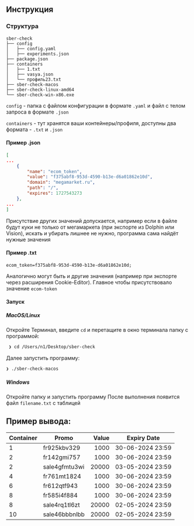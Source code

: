 ## Инструкция

### Структура
```
sber-check
├── config
│   ├── config.yaml
│   ├── experiments.json
├── package.json
├── containers
│   ├── 1.txt
│   ├── vasya.json
│   └── профиль23.txt
├── sber-check-macos
├── sber-check-linux-amd64
└── sber-check-win-x86.exe
```

`config` - папка с файлом конфигурации в формате `.yaml` и файл с телом запроса в формате `.json`

`containers` - тут хранятся ваши контейнеры/профиля, доступны два формата - `.txt` и `.json`

#### Пример .json
```json
[
...
	{
		"name": "ecom_token",
		"value": "f375abf8-953d-4590-b13e-d6a01862e10d",
		"domain": "megamarket.ru",
		"path": "/",
		"expires": 1727543273
	},
...
]
```

Присутствие других значений допускается, например если в файле будут куки не только от мегамаркета (при экспорте из Dolphin или Vision), искать и убирать лишнее не нужно, программа сама найдёт нужные значения
#### Пример .txt
```text
ecom_token=f375abf8-953d-4590-b13e-d6a01862e10d;
```

Аналогично могут быть и другие значения (например при экспорте через расширения Cookie-Editor). Главное чтобы присутствовало значение `ecom-token`

#### Запуск
##### MacOS/Linux
Откройте Терминал, введите `cd` и перетащите в окно терминала папку с программой:
```bash
 ❯ cd /Users/n1/Desktop/sber-check
```

Далее запустить программу:
```bash
❯ ./sber-check-macos
```

##### Windows
Откройте папку и запустить программу
После выполнения появится файл `filename.txt` с таблицей 
## Пример вывода:

| Container | Promo         | Value | Expiry Date      |
| --------- | ------------- | ----: | ---------------- |
| 1         | fr925kbv329   |  1000 | 30-06-2024 23:59 |
| 2         | fr142gmi757   |  1000 | 30-06-2024 23:59 |
| 2         | sale4gfmtu3wi | 20000 | 03-05-2024 23:59 |
| 4         | fr761mt1824   |  1000 | 30-06-2024 23:59 |
| 6         | fr612qtf943   |  1000 | 30-06-2024 23:59 |
| 8         | fr585i4f884   |  1000 | 30-06-2024 23:59 |
| 8         | sale4rq1tl6zt | 20000 | 02-05-2024 23:59 |
| 10        | sale46bbbnlbb | 20000 | 02-05-2024 23:59 |

